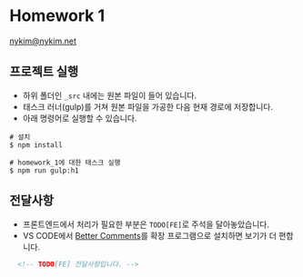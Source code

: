 # Homework 1

nykim@nykim.net

## 프로젝트 실행

- 하위 폴더인 `_src` 내에는 원본 파일이 들어 있습니다.
- 태스크 러너(gulp)를 거쳐 원본 파일을 가공한 다음 현재 경로에 저장합니다.
- 아래 명령어로 실행할 수 있습니다.

```shell
# 설치
$ npm install

# homework_1에 대한 태스크 실행
$ npm run gulp:h1
```

## 전달사항

- 프론트엔드에서 처리가 필요한 부분은 `TODO[FE]`로 주석을 달아놓았습니다.
- VS CODE에서 [Better Comments](https://marketplace.visualstudio.com/items?itemName=aaron-bond.better-comments)를 확장 프로그램으로 설치하면 보기가 더 편합니다.

```HTML
  <!-- TODO[FE] 전달사항입니다. -->
```
